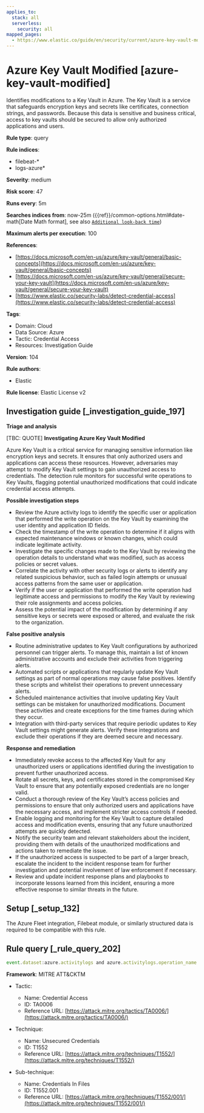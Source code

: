 ```yaml
---
applies_to:
  stack: all
  serverless:
    security: all
mapped_pages:
  - https://www.elastic.co/guide/en/security/current/azure-key-vault-modified.html
---
```


# Azure Key Vault Modified [azure-key-vault-modified]

Identifies modifications to a Key Vault in Azure. The Key Vault is a service that safeguards encryption keys and secrets like certificates, connection strings, and passwords. Because this data is sensitive and business critical, access to key vaults should be secured to allow only authorized applications and users.

**Rule type**: query

**Rule indices**:

* filebeat-*
* logs-azure*

**Severity**: medium

**Risk score**: 47

**Runs every**: 5m

**Searches indices from**: now-25m ({{ref}}/common-options.html#date-math[Date Math format], see also [`Additional look-back time`](docs-content://solutions/security/detect-and-alert/create-detection-rule.md#rule-schedule))

**Maximum alerts per execution**: 100

**References**:

* [https://docs.microsoft.com/en-us/azure/key-vault/general/basic-concepts](https://docs.microsoft.com/en-us/azure/key-vault/general/basic-concepts)
* [https://docs.microsoft.com/en-us/azure/key-vault/general/secure-your-key-vault](https://docs.microsoft.com/en-us/azure/key-vault/general/secure-your-key-vault)
* [https://www.elastic.co/security-labs/detect-credential-access](https://www.elastic.co/security-labs/detect-credential-access)

**Tags**:

* Domain: Cloud
* Data Source: Azure
* Tactic: Credential Access
* Resources: Investigation Guide

**Version**: 104

**Rule authors**:

* Elastic

**Rule license**: Elastic License v2

## Investigation guide [_investigation_guide_197]

**Triage and analysis**

[TBC: QUOTE]
**Investigating Azure Key Vault Modified**

Azure Key Vault is a critical service for managing sensitive information like encryption keys and secrets. It ensures that only authorized users and applications can access these resources. However, adversaries may attempt to modify Key Vault settings to gain unauthorized access to credentials. The detection rule monitors for successful write operations to Key Vaults, flagging potential unauthorized modifications that could indicate credential access attempts.

**Possible investigation steps**

* Review the Azure activity logs to identify the specific user or application that performed the write operation on the Key Vault by examining the user identity and application ID fields.
* Check the timestamp of the write operation to determine if it aligns with expected maintenance windows or known changes, which could indicate legitimate activity.
* Investigate the specific changes made to the Key Vault by reviewing the operation details to understand what was modified, such as access policies or secret values.
* Correlate the activity with other security logs or alerts to identify any related suspicious behavior, such as failed login attempts or unusual access patterns from the same user or application.
* Verify if the user or application that performed the write operation had legitimate access and permissions to modify the Key Vault by reviewing their role assignments and access policies.
* Assess the potential impact of the modification by determining if any sensitive keys or secrets were exposed or altered, and evaluate the risk to the organization.

**False positive analysis**

* Routine administrative updates to Key Vault configurations by authorized personnel can trigger alerts. To manage this, maintain a list of known administrative accounts and exclude their activities from triggering alerts.
* Automated scripts or applications that regularly update Key Vault settings as part of normal operations may cause false positives. Identify these scripts and whitelist their operations to prevent unnecessary alerts.
* Scheduled maintenance activities that involve updating Key Vault settings can be mistaken for unauthorized modifications. Document these activities and create exceptions for the time frames during which they occur.
* Integration with third-party services that require periodic updates to Key Vault settings might generate alerts. Verify these integrations and exclude their operations if they are deemed secure and necessary.

**Response and remediation**

* Immediately revoke access to the affected Key Vault for any unauthorized users or applications identified during the investigation to prevent further unauthorized access.
* Rotate all secrets, keys, and certificates stored in the compromised Key Vault to ensure that any potentially exposed credentials are no longer valid.
* Conduct a thorough review of the Key Vault’s access policies and permissions to ensure that only authorized users and applications have the necessary access, and implement stricter access controls if needed.
* Enable logging and monitoring for the Key Vault to capture detailed access and modification events, ensuring that any future unauthorized attempts are quickly detected.
* Notify the security team and relevant stakeholders about the incident, providing them with details of the unauthorized modifications and actions taken to remediate the issue.
* If the unauthorized access is suspected to be part of a larger breach, escalate the incident to the incident response team for further investigation and potential involvement of law enforcement if necessary.
* Review and update incident response plans and playbooks to incorporate lessons learned from this incident, ensuring a more effective response to similar threats in the future.


## Setup [_setup_132]

The Azure Fleet integration, Filebeat module, or similarly structured data is required to be compatible with this rule.


## Rule query [_rule_query_202]

```js
event.dataset:azure.activitylogs and azure.activitylogs.operation_name:"MICROSOFT.KEYVAULT/VAULTS/WRITE" and event.outcome:(Success or success)
```

**Framework**: MITRE ATT&CKTM

* Tactic:

    * Name: Credential Access
    * ID: TA0006
    * Reference URL: [https://attack.mitre.org/tactics/TA0006/](https://attack.mitre.org/tactics/TA0006/)

* Technique:

    * Name: Unsecured Credentials
    * ID: T1552
    * Reference URL: [https://attack.mitre.org/techniques/T1552/](https://attack.mitre.org/techniques/T1552/)

* Sub-technique:

    * Name: Credentials In Files
    * ID: T1552.001
    * Reference URL: [https://attack.mitre.org/techniques/T1552/001/](https://attack.mitre.org/techniques/T1552/001/)



